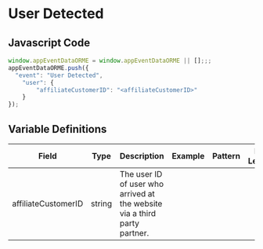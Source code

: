 # User Detected

### 

## Javascript Code
```js
window.appEventDataORME = window.appEventDataORME || [];;;
appEventDataORME.push({
  "event": "User Detected",
    "user": {
        "affiliateCustomerID": "<affiliateCustomerID>"
    }
});
```

## Variable Definitions

|Field|Type|Description|Example|Pattern|Min Length|Max Length|Minimum|Maximum|Multiple Of|
| --- | --- | --- | --- | --- | --- | --- | --- | --- | --- |
|affiliateCustomerID|string|The user ID of user who arrived at the website via a third party partner.||||||||





